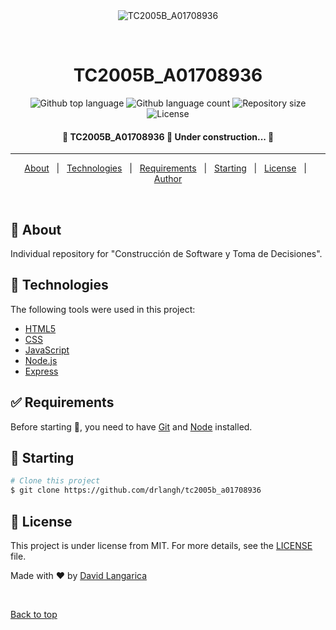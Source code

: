<div align="center" id="top"> 
  <img src="./.github/app.gif" alt="TC2005B_A01708936" />

&#xa0;

</div>

<h1 align="center">TC2005B_A01708936</h1>

<p align="center">
  <img alt="Github top language" src="https://img.shields.io/github/languages/top/DavidLangarica/tc2005b_a01708936?color=56BEB8">

  <img alt="Github language count" src="https://img.shields.io/github/languages/count/DavidLangarica/tc2005b_a01708936?color=56BEB8">

  <img alt="Repository size" src="https://img.shields.io/github/repo-size/DavidLangarica/tc2005b_a01708936?color=56BEB8">

  <img alt="License" src="https://img.shields.io/github/license/DavidLangarica/tc2005b_a01708936?color=56BEB8">
</p>

<!-- Status -->

<h4 align="center">
	🚧  TC2005B_A01708936 🚀 Under construction...  🚧
</h4>

<hr>

<p align="center">
  <a href="#dart-about">About</a> &#xa0; | &#xa0; 
  <a href="#rocket-technologies">Technologies</a> &#xa0; | &#xa0;
  <a href="#white_check_mark-requirements">Requirements</a> &#xa0; | &#xa0;
  <a href="#checkered_flag-starting">Starting</a> &#xa0; | &#xa0;
  <a href="#memo-license">License</a> &#xa0; | &#xa0;
  <a href="https://github.com/drlangh" target="_blank">Author</a>
</p>

<br>

## :dart: About

Individual repository for "Construcción de Software y Toma de Decisiones".

## :rocket: Technologies

The following tools were used in this project:

- [HTML5](https://html.spec.whatwg.org/multipage/)
- [CSS](https://devdocs.io/css/)
- [JavaScript](https://devdocs.io/javascript/)
- [Node.js](https://nodejs.org/en/)
- [Express](https://expressjs.com/)

## :white_check_mark: Requirements

Before starting :checkered_flag:, you need to have [Git](https://git-scm.com) and [Node](https://nodejs.org/en/) installed.

## :checkered_flag: Starting

```bash
# Clone this project
$ git clone https://github.com/drlangh/tc2005b_a01708936

```

## :memo: License

This project is under license from MIT. For more details, see the [LICENSE](LICENSE.md) file.

Made with :heart: by <a href="https://github.com/drlangh" target="_blank">David Langarica</a>

&#xa0;

<a href="#top">Back to top</a>
